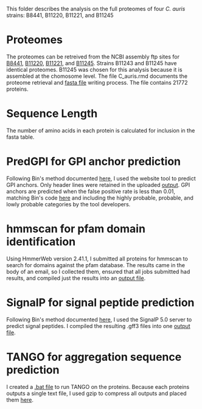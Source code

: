 This folder describes the analysis on the full proteomes of four *C. auris* strains: B8441, B11220, B11221, and B11245

# Proteomes

The proteomes can be retreived from the NCBI assembly ftp sites for [B8441](https://ftp.ncbi.nlm.nih.gov/genomes/all/GCA/002/759/435/GCA_002759435.2_Cand_auris_B8441_V2/GCA_002759435.2_Cand_auris_B8441_V2_protein.faa.gz), [B11220](https://ftp.ncbi.nlm.nih.gov/genomes/all/GCA/003/013/715/GCA_003013715.2_ASM301371v2/GCA_003013715.2_ASM301371v2_protein.faa.gz), [B11221](https://ftp.ncbi.nlm.nih.gov/genomes/all/GCF/002/775/015/GCF_002775015.1_Cand_auris_B11221_V1/GCF_002775015.1_Cand_auris_B11221_V1_protein.faa.gz), and [B11245](https://ftp.ncbi.nlm.nih.gov/genomes/all/GCA/008/275/145/GCA_008275145.1_ASM827514v1/GCA_008275145.1_ASM827514v1_protein.faa.gz). Strains B11243 and B11245 have identical proteomes. B11245 was chosen for this analysis because it is assembled at the chomosome level.  The file C_auris.rmd documents the proteome retrieval and [fasta file]() writing process. The file contains 21772 proteins.

# Sequence Length

The number of amino acids in each protein is calculated for inclusion in the fasta table.

# PredGPI for GPI anchor prediction

Following Bin's method documented [here](https://github.com/binhe-lab/C037-Cand-auris-adhesin/tree/master/02-case-studies/output/homolog-properties/2020-10-31), I used the website tool to predict GPI anchors. Only header lines were retained in the uploaded [output](). GPI anchors are predicted when the false positive rate is less than 0.01, matching Bin's code [here](https://github.com/binhe-lab/C037-Cand-auris-adhesin/blob/master/02-case-studies/output/homolog-properties/2020-10-31/homologs-properties.Rmd) and including the highly probable, probable, and lowly probable categories by the tool developers.

# hmmscan for pfam domain identification

Using HmmerWeb version 2.41.1, I submitted all proteins for hmmscan to search for domains against the pfam database. The results came in the body of an email, so I collected them, ensured that all jobs submitted had results, and compiled just the results into an [output file]().

# SignalP for signal peptide prediction

Following Bin's method documented [here](https://github.com/binhe-lab/C037-Cand-auris-adhesin/tree/master/02-case-studies/output/homolog-properties/2020-10-31), I used the SignalP 5.0 server to predict signal peptides. I compiled the resulting .gff3 files into one [output file]().

# TANGO for aggregation sequence prediction

I created a [.bat file]() to run TANGO on the proteins. Because each proteins outputs a single text file, I used gzip to compress all outputs and placed them [here]().

